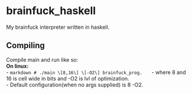 # brainfuck_haskell
My brainfuck interpreter written in haskell.
## Compiling
Compile main and run like so:  
  **On linux:**  
    - ```markdown
         # ./main \[8,16\] \[-O2\] brainfuck_prog.  
      ```
    - where 8 and 16 is cell wide in bits and -O2 is lvl of optimization.  
    - Default configuration(when no args supplied) is 8 -O2.
